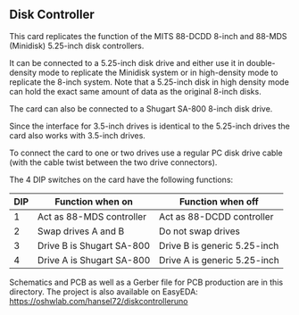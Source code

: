 ## Disk Controller

This card replicates the function of the MITS 88-DCDD 8-inch 
and 88-MDS (Minidisk) 5.25-inch disk controllers.

It can be connected to a 5.25-inch disk drive and either use
it in double-density mode to replicate the Minidisk system
or in high-density mode to replicate the 8-inch system. Note
that a 5.25-inch disk in high density mode can hold the exact
same amount of data as the original 8-inch disks.

The card can also be connected to a Shugart SA-800 8-inch
disk drive.

Since the interface for 3.5-inch drives is identical to the
5.25-inch drives the card also works with 3.5-inch drives.

To connect the card to one or two drives use a regular PC disk 
drive cable (with the cable twist between the two drive connectors). 

The 4 DIP switches on the card have the following functions:

DIP | Function when on         | Function when off
----|--------------------------|------------------
1   | Act as 88-MDS controller | Act as 88-DCDD controller
2   | Swap drives A and B      | Do not swap drives
3   | Drive B is Shugart SA-800| Drive B is generic 5.25-inch
4   | Drive A is Shugart SA-800| Drive A is generic 5.25-inch

Schematics and PCB as well as a Gerber file for PCB production are in this directory. 
The project is also available on EasyEDA: https://oshwlab.com/hansel72/diskcontrolleruno
